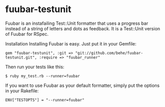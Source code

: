 fuubar-testunit
===============
Fuubar is an instafailing Test::Unit formatter that uses a progress bar instead of a string of letters and dots as feedback. It is a Test::Unit version of Fuubar for RSpec.

Installation
Installing Fuubar is easy. Just put it in your Gemfile:

    gem "fuubar-testunit", :git => "git://github.com/behe/fuubar-testunit.git", :require => "fuubar_runner"

Then run your tests like this:

    $ ruby my_test.rb --runner=fuubar

If you want to use Fuubar as your default formatter, simply put the options in your Rakefile:

    ENV["TESTOPTS"] = "--runner=fuubar"